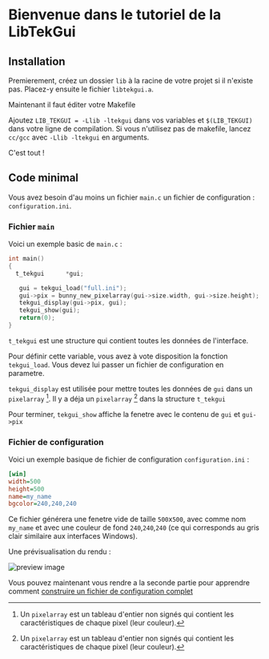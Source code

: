 Bienvenue dans le tutoriel de la LibTekGui
====================================

Installation
-----

Premierement, créez un dossier `lib` à la racine de votre projet si il n'existe pas.
Placez-y ensuite le fichier `libtekgui.a`.

Maintenant il faut éditer votre Makefile

Ajoutez `LIB_TEKGUI = -Llib -ltekgui` dans vos variables et `$(LIB_TEKGUI)` dans votre ligne de compilation.
Si vous n'utilisez pas de makefile, lancez `cc/gcc` avec `-Llib -ltekgui` en arguments.

C'est tout !

Code minimal
------------

Vous avez besoin d'au moins un fichier `main.c` un fichier de configuration : `configuration.ini`.

### Fichier `main`

Voici un exemple basic de `main.c` :

```c
int	main()
{
  t_tekgui		*gui;

   gui = tekgui_load("full.ini");
   gui->pix = bunny_new_pixelarray(gui->size.width, gui->size.height);
   tekgui_display(gui->pix, gui);
   tekgui_show(gui);
   return(0);
}
```

`t_tekgui` est une structure qui contient toutes les données de l'interface.

Pour définir cette variable, vous avez à vote disposition la fonction `tekgui_load`. Vous devez lui passer un fichier de configuration en parametre.

`tekgui_display` est utilisée pour mettre toutes les données de `gui` dans un `pixelarray` [^1]. Il y a déja un `pixelarray` [^1] dans la structure `t_tekgui`

Pour terminer, `tekgui_show` affiche la fenetre avec le contenu de `gui` et `gui->pix`

### Fichier de configuration

Voici un exemple basique de fichier de configuration `configuration.ini` :

```ini
[win]
width=500
height=500
name=my_name
bgcolor=240,240,240
```
Ce fichier générera une fenetre vide de taille `500`x`500`, avec comme nom `my_name` et avec une couleur de fond `240`,`240`,`240` (ce qui corresponds au gris clair similaire aux interfaces Windows).

Une prévisualisation du rendu :

![preview image](http://img15.hostingpics.net/pics/524228myname001.png)

Vous pouvez maintenant vous rendre a la seconde partie pour apprendre comment [construire un fichier de configuration complet](/fr/building_ini.md)

[^1]: Un `pixelarray` est un tableau d'entier non signés qui contient les caractéristiques de chaque pixel (leur couleur).
